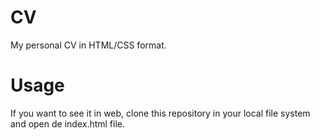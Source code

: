 # CV
My personal CV in HTML/CSS format.

# Usage
If you want to see it in web, clone this repository in your local file system and open de index.html file.
